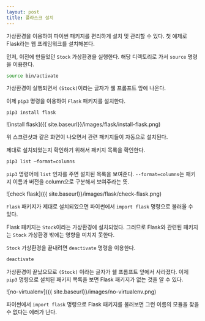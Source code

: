 ```yaml
---
layout: post
title: 플라스크 설치
---
```


가상환경을 이용하여 파이썬 패키지를 편리하게 설치 및 관리할 수 있다. 첫 예제로 Flask라는 웹 프레임워크를 설치해본다.

먼저, 이전에 만들었던 `Stock` 가상환경을 실행한다. 해당 디렉토리로 가서 `source` 명령을 이용한다.
```bash
source bin/activate
```
가상환경이 실행되면서 `(Stock)`이라는 글자가 쉘 프롬프트 앞에 나온다.

이제 `pip3` 명령을 이용하여 `Flask` 패키지를 설치한다.

```bash
pip3 install flask
```

![install flask]({{ site.baseurl}}/images/flask/install-flask.png)

위 스크린샷과 같은 화면이 나오면서 관련 패키지들이 자동으로 설치된다.

제대로 설치되었는지 확인하기 위해서 패키지 목록을 확인한다.

```bash
pip3 list —format=columns
```

`pip3` 명령어에 `list` 인자를 주면 설치된 목록을 보여준다. `--format=columns`는 패키지 이름과 버전을 column으로 구분해서 보여주라는 뜻.

![check flask]({{ site.baseurl}}/images/flask/check-flask.png)

`Flask` 패키지가 제대로 설치되었으면 파이썬에서 `import flask` 명령으로 불러올 수 있다.

Flask 패키지는 `Stock`이라는 가상환경에 설치되었다. 그러므로 Flask와 관련된 패키지는 `Stock` 가상환경 밖에는 영향을 미치지 못한다.

`Stock` 가상환경을 끝내려면 `deactivate` 명령을 이용한다.

```bash
deactivate
``` 

가상환경이 끝났으므로 `(Stock)` 이라는 글자가 쉘 프롬프트 앞에서 사라졌다. 이제 `pip3` 명령으로 설치된 패키지 목록을 보면 Flask 패키지가 없는 것을 알 수 있다.

![no-virtualenv]({{ site.baseurl}}/images/no-virtualenv.png)

파이썬에서 `import flask` 명령으로 Flask 패키지를 불러보면 그런 이름의 모듈을 찾을 수 없다는 에러가 난다.
